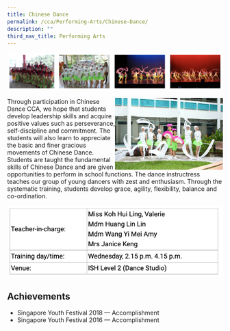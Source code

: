 ```yaml
---
title: Chinese Dance
permalink: /cca/Performing-Arts/Chinese-Dance/
description: ""
third_nav_title: Performing Arts
---
```

![](/images/cdance.png)

<img src="/images/cdanc5.jpeg" 
     style="width:50%;float:right">
Through participation in Chinese Dance CCA, we hope that students develop leadership skills and acquire positive values such as perseverance, self-discipline and commitment. The students will also learn to appreciate the basic and finer gracious movements of Chinese Dance. Students are taught the fundamental skills of Chinese Dance and are given opportunities to perform in school functions. The dance instructress teaches our group of young dancers with zest and enthusiasm. Through the systematic training, students develop grace, agility, flexibility, balance and co-ordination.

![](/images/cdance2.png)

Achievements
------------

*   Singapore Youth Festival 2018 — Accomplishment
*   Singapore Youth Festival 2016 — Accomplishment